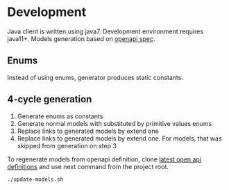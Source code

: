 # Development

Java client is written using java7. Development environment requires java11+.
Models generation based on [openapi spec](https://github.com/regulaforensics/DocumentReader-api-openapi). 

## Enums
Instead of using enums, generator produces static constants. 

## 4-cycle generation
1. Generate enums as constants
2. Generate normal models with substituted by primitive values enums
3. Replace links to generated models by extend one
4. Replace links to generated models by extend one. For models, that was skipped from generation on step 3 


To regenerate models from openapi definition, 
clone [latest open api definitions](https://github.com/regulaforensics/DocumentReader-api-openapi)
and use next command from the project root.
```bash
./update-models.sh
```
